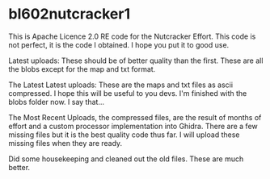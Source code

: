 # bl602nutcracker1
This is Apache Licence 2.0 RE code for the Nutcracker Effort.
This code is not perfect, it is the code I obtained.
I hope you put it to good use.

Latest uploads: These should be of better quality than the first.
These are all the blobs except for the map and txt format.

The Latest Latest uploads: These are the maps and txt files as ascii compressed. I hope this will be useful to you devs. I'm finished with the blobs folder now. I say that...

The Most Recent Uploads, the compressed files, are the result of months of effort and a custom processor implementation into Ghidra. There are a few missing files but it is the best quality code thus far. I will upload these missing files when they are ready.

Did some housekeeping and cleaned out the old files. These are much better.
